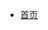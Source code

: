 * [首页](/README)
<!-- * 技术
    * [前端](/technique/front/)
    * [后端](/technique/back/)
    * [其他](/technique/other/) -->